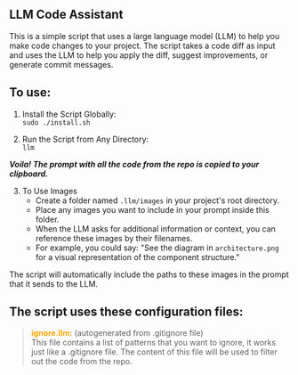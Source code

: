 ## LLM Code Assistant

This is a simple script that uses a large language model (LLM) to help you make code changes to your project.
The script takes a code diff as input and uses the LLM to help you apply the diff, suggest improvements, or generate commit messages.

## To use:
1. Install the Script Globally:  
```sudo ./install.sh```

2. Run the Script from Any Directory:  
```llm```

***Voila! The prompt with all the code from the repo is copied to your clipboard.***

3. To Use Images
    - Create a folder named `.llm/images` in your project's root directory.
    - Place any images you want to include in your prompt inside this folder.
    - When the LLM asks for additional information or context, you can reference these images by their filenames. 
    - For example, you could say: "See the diagram in `architecture.png` for a visual representation of the component structure."

The script will automatically include the paths to these images in the prompt that it sends to the LLM.
 

## The script uses these configuration files:
> **<span style="color:orange">ignore.llm:</span>** (autogenerated from .gitignore file)  
This file contains a list of patterns that you want to ignore, it works just like a .gitignore file. The content of this file will be used to filter out the code from the repo.
